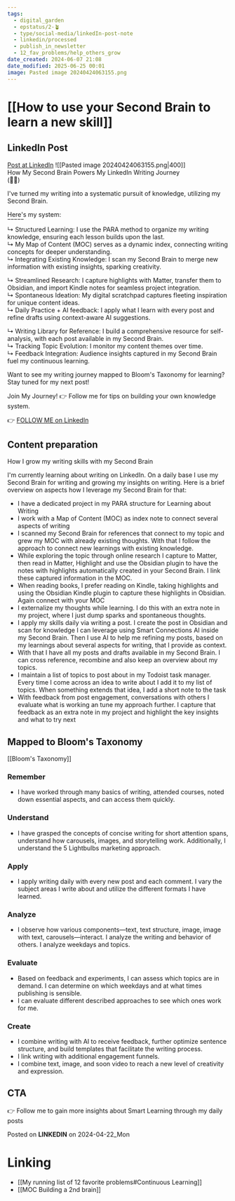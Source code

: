```yaml
---
tags:
  - digital_garden
  - epstatus/2-🪴
  - type/social-media/linkedIn-post-note
  - linkedin/processed
  - publish_in_newsletter
  - 12_fav_problems/help_others_grow
date_created: 2024-06-07 21:08
date_modified: 2025-06-25 00:01
image: Pasted image 20240424063155.png
---
```

# [[How to use your Second Brain to learn a new skill]]

## LinkedIn Post

[Post at LinkedIn](https://www.linkedin.com/posts/sebastiankamilli_how-my-second-brain-powers-my-linkedin-writing-activity-7188076595000090624-U5tP?utm_source=share&utm_medium=member_desktop)
![[Pasted image 20240424063155.png|400]]  
How My Second Brain Powers My LinkedIn Writing Journey  
(🧠💡)  
  
I've turned my writing into a systematic pursuit of knowledge, utilizing my Second Brain.  
  
Here's my system:  
‾‾‾‾‾  
↳ Structured Learning: I use the PARA method to organize my writing knowledge, ensuring each lesson builds upon the last.  
↳ My Map of Content (MOC) serves as a dynamic index, connecting writing concepts for deeper understanding.  
↳ Integrating Existing Knowledge: I scan my Second Brain to merge new information with existing insights, sparking creativity.  
  
↳ Streamlined Research: I capture highlights with Matter, transfer them to Obsidian, and import Kindle notes for seamless project integration.  
↳ Spontaneous Ideation: My digital scratchpad captures fleeting inspiration for unique content ideas.  
↳ Daily Practice + AI feedback: I apply what I learn with every post and refine drafts using context-aware AI suggestions.  
  
↳ Writing Library for Reference: I build a comprehensive resource for self-analysis, with each post available in my Second Brain.  
↳ Tracking Topic Evolution: I monitor my content themes over time.  
↳ Feedback Integration: Audience insights captured in my Second Brain fuel my continuous learning.  

Want to see my writing journey mapped to Bloom's Taxonomy for learning?  
Stay tuned for my next post!  

Join My Journey! 👉 Follow me for tips on building your own knowledge system.

👉 [FOLLOW ME on LinkedIn](https://www.linkedin.com/comm/mynetwork/discovery-see-all?usecase=PEOPLE_FOLLOWS&followMember=sebastiankamilli)

## Content preparation

How I grow my writing skills with my Second Brain

I'm currently learning about writing on LinkedIn. On a daily base I use my Second Brain for writing and growing my insights on writing. Here is a brief overview on aspects how I leverage my Second Brain for that: 

+ I have a dedicated project in my PARA structure for Learning about Writing
+ I work with a Map of Content (MOC) as index note to connect several aspects of writing
+ I scanned my Second Brain for references that connect to my topic and grew my MOC with already existing thoughts. With that I follow the approach to connect new learnings with existing knowledge.
+ While exploring the topic through online research I capture to Matter, then read in Matter, Highlight and use the Obsidian plugin to have the notes with highlights automatically created in your Second Brain. I link these captured information in the MOC.
+ When reading books, I prefer reading on Kindle, taking highlights and using the Obsidian Kindle plugin to capture these highlights in Obsidian. Again connect with your MOC
+ I externalize my thoughts while learning. I do this with an extra note in my project, where I just dump sparks and spontaneous thoughts. 
+ I apply my skills daily via writing a post. I create the post in Obsidian and scan for knowledge I can leverage using Smart Connections AI inside my Second Brain. Then I use AI to help me refining my posts, based on my learnings about several aspects for writing, that I provide as context.
+ With that I have all my posts and drafts available in my Second Brain. I can cross reference, recombine and also keep an overview about my topics.
+ I maintain a list of topics to post about in my Todoist task manager. Every time I come across an idea to write about I add it to my list of topics. When something extends that idea, I add a short note to the task
+ With feedback from post engagement, conversations with others I evaluate what is working an tune my approach further. I capture that feedback as an extra note in my project and highlight the key insights and what to try next

## Mapped to Bloom's Taxonomy

[[Bloom's Taxonomy]]

### Remember

- I have worked through many basics of writing, attended courses, noted down essential aspects, and can access them quickly.

### Understand

- I have grasped the concepts of concise writing for short attention spans, understand how carousels, images, and storytelling work. Additionally, I understand the 5 Lightbulbs marketing approach.

### Apply

- I apply writing daily with every new post and each comment. I vary the subject areas I write about and utilize the different formats I have learned.

### Analyze

- I observe how various components—text, text structure, image, image with text, carousels—interact. I analyze the writing and behavior of others. I analyze weekdays and topics.

### Evaluate

- Based on feedback and experiments, I can assess which topics are in demand. I can determine on which weekdays and at what times publishing is sensible.
- I can evaluate different described approaches to see which ones work for me.

### Create

- I combine writing with AI to receive feedback, further optimize sentence structure, and build templates that facilitate the writing process.
- I link writing with additional engagement funnels.
- I combine text, image, and soon video to reach a new level of creativity and expression.

## CTA

👉 Follow me to gain more insights about Smart Learning through my daily posts 

Posted on **LINKEDIN** on 2024-04-22_Mon

# Linking

+ [[My running list of 12 favorite problems#Continuous Learning]]
+ [[MOC Building a 2nd brain]]
